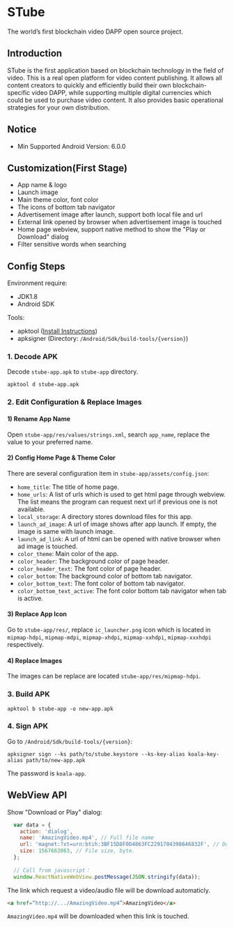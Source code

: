 # STube

The world’s first blockchain video DAPP open source project.

## Introduction

STube is the first application based on blockchain technology in the field of video. This is a real open platform for video content publishing. It allows all content creators to quickly and efficiently build their own blockchain-specific video DAPP, while supporting multiple digital currencies which could be used to purchase video content. It also provides basic operational strategies for your own distribution.

## Notice

- Min Supported Android Version: 6.0.0

## Customization(First Stage)

- App name & logo
- Launch image
- Main theme color, font color
- The icons of bottom tab navigator
- Advertisement image after launch, support both local file and url
- External link opened by browser when advertisement image is touched
- Home page webview, support native method to show the "Play or Download" dialog
- Filter sensitive words when searching

## Config Steps

Environment require: 
- JDK1.8
- Android SDK

Tools:
- apktool ([Install Instructions](https://ibotpeaches.github.io/Apktool/install/))
- apksigner (Directory: `/Android/Sdk/build-tools/{version}`)

### 1. Decode APK

Decode `stube-app.apk` to `stube-app` directory.

```
apktool d stube-app.apk
```

### 2. Edit Configuration & Replace Images

#### 1) Rename App Name
Open `stube-app/res/values/strings.xml`, search `app_name`, replace the value to your preferred name.

#### 2) Config Home Page & Theme Color
There are several configuration item in `stube-app/assets/config.json`:
- `home_title`: The title of home page.
- `home_urls`: A list of urls which is used to get html page through webview. The list means the program can request next url if previous one is not available.
- `local_storage`: A directory stores download files for this app.
- `launch_ad_image`: A url of image shows after app launch. If empty, the image is same with launch image.
- `launch_ad_link`: A url of html can be opened with native browser when ad image is touched.
- `color_theme`: Main color of the app.
- `color_header`: The background color of page header.
- `color_header_text`: The font color of page header.
- `color_bottom`: The background color of bottom tab  navigator.
- `color_bottom_text`: The font color of bottom tab navigator.
- `color_bottom_text_active`: The font color bottom tab navigator when tab is active.

#### 3) Replace App Icon
Go to `stube-app/res/`, replace `ic_launcher.png` icon which is located in `mipmap-hdpi`, `mipmap-mdpi`, `mipmap-xhdpi`, `mipmap-xxhdpi`, `mipmap-xxxhdpi` respectively.

#### 4) Replace Images
The images can be replace are located `stube-app/res/mipmap-hdpi`.

### 3. Build APK
```
apktool b stube-app -o new-app.apk
```

### 4. Sign APK
Go to `/Android/Sdk/build-tools/{version}`:
```
apksigner sign --ks path/to/stube.keystore --ks-key-alias koala-key-alias path/to/new-app.apk
```
The password is `koala-app`.

## WebView API

Show "Download or Play" dialog:
```javascript
  var data = {
    action: 'dialog',
    name: 'AmazingVideo.mp4', // Full file name
    url: 'magnet:?xt=urn:btih:3BF15D8F0D4863FC2291704398646832F', // Download link. These protocals are supported: HTTP/FTP/MAGNET/ED2K/THUNDER.
    size: 1567663063, // File size, byte.
  };
  
  // Call from javascript：
  window.ReactNativeWebView.postMessage(JSON.stringify(data));
```
The link which request a video/audio file will be download automaticly. 
```html
<a href=“http://.../AmazingVideo.mp4”>AmazingVideo</a>
```
`AmazingVideo.mp4` will be downloaded when this link is touched.
